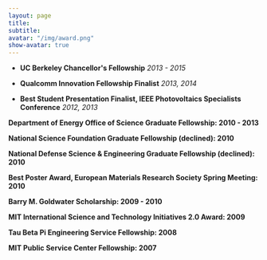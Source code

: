 ```yaml
---
layout: page
title: 
subtitle:
avatar: "/img/award.png"
show-avatar: true
---
```



- **UC Berkeley Chancellor's Fellowship** *2013 - 2015*

- **Qualcomm Innovation Fellowship Finalist** *2013, 2014*

- **Best Student Presentation Finalist, IEEE Photovoltaics Specialists Conference** *2012, 2013*

**Department of Energy Office of Science Graduate Fellowship: 2010 - 2013**

**National Science Foundation Graduate Fellowship (declined): 2010**

**National Defense Science & Engineering Graduate Fellowship (declined): 2010**

**Best Poster Award, European Materials Research Society Spring Meeting: 2010**

**Barry M. Goldwater Scholarship: 2009 - 2010**

**MIT International Science and Technology Initiatives 2.0 Award: 2009**

**Tau Beta Pi Engineering Service Fellowship: 2008**

**MIT Public Service Center Fellowship: 2007**

	